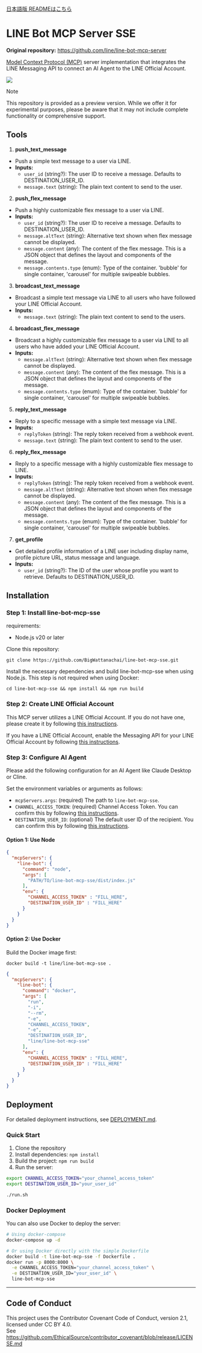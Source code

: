 [日本語版 READMEはこちら](README.ja.md)

# LINE Bot MCP Server SSE

**Original repository:** https://github.com/line/line-bot-mcp-server

[Model Context Protocol (MCP)](https://github.com/modelcontextprotocol) server implementation that integrates the LINE Messaging API to connect an AI Agent to the LINE Official Account.

![](/assets/demo.png)

> [!NOTE]
> This repository is provided as a preview version. While we offer it for experimental purposes, please be aware that it may not include complete functionality or comprehensive support.

## Tools

1. **push_text_message**
  - Push a simple text message to a user via LINE.
  - **Inputs:**
    - `user_id` (string?): The user ID to receive a message. Defaults to DESTINATION_USER_ID.
    - `message.text` (string): The plain text content to send to the user.
2. **push_flex_message**
  - Push a highly customizable flex message to a user via LINE.
  - **Inputs:**
    - `user_id` (string?): The user ID to receive a message. Defaults to DESTINATION_USER_ID.
    - `message.altText` (string): Alternative text shown when flex message cannot be displayed.
    - `message.content` (any): The content of the flex message. This is a JSON object that defines the layout and components of the message.
    - `message.contents.type` (enum): Type of the container. 'bubble' for single container, 'carousel' for multiple swipeable bubbles.
3. **broadcast_text_message**
  - Broadcast a simple text message via LINE to all users who have followed your LINE Official Account.
  - **Inputs:**
    - `message.text` (string): The plain text content to send to the users.
4. **broadcast_flex_message**
  - Broadcast a highly customizable flex message to a user via LINE to all users who have added your LINE Official Account.
  - **Inputs:**
    - `message.altText` (string): Alternative text shown when flex message cannot be displayed.
    - `message.content` (any): The content of the flex message. This is a JSON object that defines the layout and components of the message.
    - `message.contents.type` (enum): Type of the container. 'bubble' for single container, 'carousel' for multiple swipeable bubbles.
5. **reply_text_message**
  - Reply to a specific message with a simple text message via LINE.
  - **Inputs:**
    - `replyToken` (string): The reply token received from a webhook event.
    - `message.text` (string): The plain text content to send to the user.
6. **reply_flex_message**
  - Reply to a specific message with a highly customizable flex message to LINE.
  - **Inputs:**
    - `replyToken` (string): The reply token received from a webhook event.
    - `message.altText` (string): Alternative text shown when flex message cannot be displayed.
    - `message.content` (any): The content of the flex message. This is a JSON object that defines the layout and components of the message.
    - `message.contents.type` (enum): Type of the container. 'bubble' for single container, 'carousel' for multiple swipeable bubbles.
7. **get_profile**
  - Get detailed profile information of a LINE user including display name, profile picture URL, status message and language.
  - **Inputs:**
    - `user_id` (string?): The ID of the user whose profile you want to retrieve. Defaults to DESTINATION_USER_ID.


## Installation

### Step 1: Install line-bot-mcp-sse

requirements:
- Node.js v20 or later

Clone this repository:

```
git clone https://github.com/BigWattanachai/line-bot-mcp-sse.git
```

Install the necessary dependencies and build line-bot-mcp-sse when using Node.js. This step is not required when using Docker:

```
cd line-bot-mcp-sse && npm install && npm run build
```

### Step 2: Create LINE Official Account

This MCP server utilizes a LINE Official Account. If you do not have one, please create it by following [this instructions](https://developers.line.biz/en/docs/messaging-api/getting-started/#create-oa).

If you have a LINE Official Account, enable the Messaging API for your LINE Official Account by following [this instructions](https://developers.line.biz/en/docs/messaging-api/getting-started/#using-oa-manager).

### Step 3: Configure AI Agent

Please add the following configuration for an AI Agent like Claude Desktop or Cline.

Set the environment variables or arguments as follows:
- `mcpServers.args`: (required) The path to `line-bot-mcp-sse`.
- `CHANNEL_ACCESS_TOKEN`: (required) Channel Access Token. You can confirm this by following [this instructions](https://developers.line.biz/en/docs/basics/channel-access-token/#long-lived-channel-access-token).
- `DESTINATION_USER_ID`: (optional) The default user ID of the recipient. You can confirm this by following [this instructions](https://developers.line.biz/en/docs/messaging-api/getting-user-ids/#get-own-user-id).

#### Option 1: Use Node

```json
{
  "mcpServers": {
    "line-bot": {
      "command": "node",
      "args": [
        "PATH/TO/line-bot-mcp-sse/dist/index.js"
      ],
      "env": {
        "CHANNEL_ACCESS_TOKEN" : "FILL_HERE",
        "DESTINATION_USER_ID" : "FILL_HERE"
      }
    }
  }
}
```

#### Option 2: Use Docker

Build the Docker image first:
```
docker build -t line/line-bot-mcp-sse .
```

```json
{
  "mcpServers": {
    "line-bot": {
      "command": "docker",
      "args": [
        "run",
        "-i",
        "--rm",
        "-e",
        "CHANNEL_ACCESS_TOKEN",
        "-e",
        "DESTINATION_USER_ID",
        "line/line-bot-mcp-sse"
      ],
      "env": {
        "CHANNEL_ACCESS_TOKEN" : "FILL_HERE",
        "DESTINATION_USER_ID" : "FILL_HERE"
      }
    }
  }
}
```

## Deployment

For detailed deployment instructions, see [DEPLOYMENT.md](DEPLOYMENT.md).

### Quick Start

1. Clone the repository
2. Install dependencies: `npm install`
3. Build the project: `npm run build`
4. Run the server:

```bash
export CHANNEL_ACCESS_TOKEN="your_channel_access_token"
export DESTINATION_USER_ID="your_user_id"

./run.sh
```

### Docker Deployment

You can also use Docker to deploy the server:

```bash
# Using docker-compose
docker-compose up -d

# Or using Docker directly with the simple Dockerfile
docker build -t line-bot-mcp-sse -f Dockerfile .
docker run -p 8000:8000 \
  -e CHANNEL_ACCESS_TOKEN="your_channel_access_token" \
  -e DESTINATION_USER_ID="your_user_id" \
  line-bot-mcp-sse
```

---

## Code of Conduct

This project uses the Contributor Covenant Code of Conduct, version 2.1,  
licensed under CC BY 4.0.  
See https://github.com/EthicalSource/contributor_covenant/blob/release/LICENSE.md

